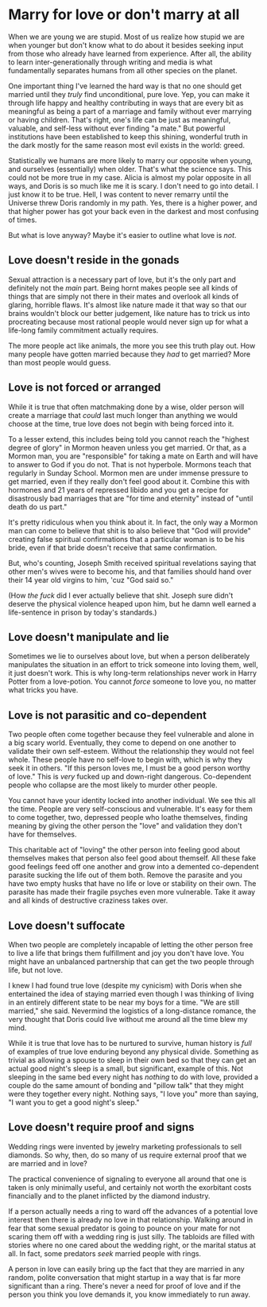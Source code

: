 # Marry for love or don't marry at all

When we are young we are stupid. Most of us realize how stupid we are when younger but don't know what to do about it besides seeking input from those who already have learned from experience. After all, the ability to learn inter-generationally through writing and media is what fundamentally separates humans from all other species on the planet.

One important thing I've learned the hard way is that no one should get married until they *truly* find unconditional, pure love. Yep, you can make it through life happy and healthy contributing in ways that are every bit as meaningful as being a part of a marriage and family without ever marrying or having children. That's right, one's life can be just as meaningful, valuable, and self-less without ever finding "a mate." But powerful institutions have been established to keep this shining, wonderful truth in the dark mostly for the same reason most evil exists in the world: greed.

Statistically we humans are more likely to marry our opposite when young, and ourselves (essentially) when older. That's what the science says. This could not be more true in my case. Alicia is almost my polar opposite in all ways, and Doris is so much like me it is scary. I don't need to go into detail. I just know it to be true. Hell, I was content to never remarry until the Universe threw Doris randomly in my path. Yes, there is a higher power, and that higher power has got your back even in the darkest and most confusing of times.

But what is love anyway? Maybe it's easier to outline what love is *not*.

## Love doesn't reside in the gonads

Sexual attraction is a necessary part of love, but it's the only part and definitely not the *main* part. Being hornt makes people see all kinds of things that are simply not there in their mates and overlook all kinds of glaring, horrible flaws. It's almost like nature made it that way so that our brains wouldn't block our better judgement, like nature has to trick us into procreating because most rational people would never sign up for what a life-long family commitment actually requires.

The more people act like animals, the more you see this truth play out. How many people have gotten married because they *had* to get married? More than most people would guess.

## Love is not forced or arranged

While it is true that often matchmaking done by a wise, older person will create a marriage that *could* last much longer than anything we would choose at the time, true love does not begin with being forced into it.

To a lesser extend, this includes being told you cannot reach the "highest degree of glory" in Mormon heaven unless you get married. Or that, as a Mormon man, you are "responsible" for taking a mate on Earth and will have to answer to God if you do not. That is not hyperbole. Mormons teach that regularly in Sunday School. Mormon men are under immense pressure to get married, even if they really don't feel good about it. Combine this with hormones and 21 years of repressed libido and you get a recipe for disastrously bad marriages that are "for time and eternity" instead of "until death do us part."

It's pretty ridiculous when you think about it. In fact, the only way a Mormon man can come to believe that shit is to also believe that "God will provide" creating false spiritual confirmations that a particular woman is to be his bride, even if that bride doesn't receive that same confirmation.

But, who's counting, Joseph Smith received spiritual revelations saying that other men's wives were to become his, and that families should hand over their 14 year old virgins to him, 'cuz "God said so."

(How *the fuck* did I ever actually believe that shit. Joseph sure didn't deserve the physical violence heaped upon him, but he damn well earned a life-sentence in prison by today's standards.)

## Love doesn't manipulate and lie

Sometimes we lie to ourselves about love, but when a person deliberately manipulates the situation in an effort to trick someone into loving them, well, it just doesn't work. This is why long-term relationships never work in Harry Potter from a love-potion. You cannot *force* someone to love you, no matter what tricks you have.

## Love is not parasitic and co-dependent

Two people often come together because they feel vulnerable and alone in a big scary world. Eventually, they come to depend on one another to validate their own self-esteem. Without the relationship they would not feel whole. These people have no self-love to begin with, which is why they seek it in others. "If this person loves me, I must be a good person worthy of love." This is *very* fucked up and down-right dangerous. Co-dependent people who collapse are the most likely to murder other people.

You cannot have your identity locked into another individual. We see this all the time. People are very self-conscious and vulnerable. It's easy for them to come together, two, depressed people who loathe themselves, finding meaning by giving the other person the "love" and validation they don't have for themselves.

This charitable act of "loving" the other person into feeling good about themselves makes that person also feel good about themself. All these fake good feelings feed off one another and grow into a demented co-dependent parasite sucking the life out of them both. Remove the parasite and you have two empty husks that have no life or love or stability on their own. The parasite has made their fragile psyches even more vulnerable. Take it away and all kinds of destructive craziness takes over.

## Love doesn't suffocate

When two people are completely incapable of letting the other person free to live a life that brings them fulfillment and joy you don't have love. You might have an unbalanced partnership that can get the two people through life, but not love.

I knew I had found true love (despite my cynicism) with Doris when she entertained the idea of staying married even though I was thinking of living in an entirely different state to be near my boys for a time. "We are still married," she said. Nevermind the logistics of a long-distance romance, the very thought that Doris could live without me around all the time blew my mind.

While it is true that love has to be nurtured to survive, human history is *full* of examples of true love enduring beyond any physical divide. Something as trivial as allowing a spouse to sleep in their own bed so that they can get an actual good night's sleep is a small, but significant, example of this. Not sleeping in the same bed every night has *nothing* to do with love, provided a couple do the same amount of bonding and "pillow talk" that they might were they together every night. Nothing says, "I love you" more than saying, "I want you to get a good night's sleep."

## Love doesn't require proof and signs

Wedding rings were invented by jewelry marketing professionals to sell diamonds. So why, then, do so many of us require external proof that we are married and in love?

The practical convenience of signaling to everyone all around that one is taken is only minimally useful, and certainly not worth the exorbitant costs financially and to the planet inflicted by the diamond industry.

If a person actually needs a ring to ward off the advances of a potential love interest then there is already no love in that relationship. Walking around in fear that some sexual predator is going to pounce on your mate for not scaring them off with a wedding ring is just silly. The tabloids are filled with stories where no one cared about the wedding right, or the marital status at all. In fact, some predators *seek* married people with rings.

A person in love can easily bring up the fact that they are married in any random, polite conversation that might startup in a way that is far more significant than a ring. There's never a need for proof of love and if the person you think you love demands it, you know immediately to run away.
